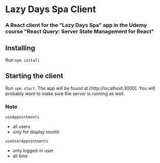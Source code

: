 # Lazy Days Spa Client

### A React client for the "Lazy Days Spa" app in the Udemy course "React Query: Server State Management for React"

## Installing

Run `npm install`

## Starting the client

Run `npm start`. The app will be found at [http://localhost:3000]. You will probably want to make sure the server is running as well.


### Note

`useAppointments`

- all users
- only for display month

`useUserAppointments`

- only logged-in user
- all time